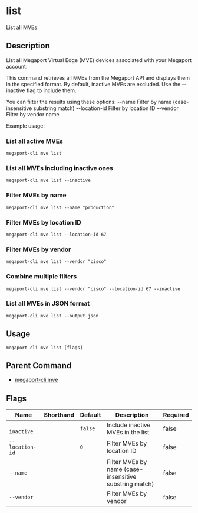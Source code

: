 # list

List all MVEs

## Description

List all Megaport Virtual Edge (MVE) devices associated with your Megaport account.

This command retrieves all MVEs from the Megaport API and displays them in the specified format.
By default, inactive MVEs are excluded. Use the --inactive flag to include them.

You can filter the results using these options:
--name         Filter by name (case-insensitive substring match)
--location-id  Filter by location ID
--vendor       Filter by vendor name

Example usage:

### List all active MVEs
```
megaport-cli mve list

```
### List all MVEs including inactive ones
```
megaport-cli mve list --inactive

```
### Filter MVEs by name
```
megaport-cli mve list --name "production"

```
### Filter MVEs by location ID
```
megaport-cli mve list --location-id 67

```
### Filter MVEs by vendor
```
megaport-cli mve list --vendor "cisco"

```
### Combine multiple filters
```
megaport-cli mve list --vendor "cisco" --location-id 67 --inactive

```
### List all MVEs in JSON format
```
megaport-cli mve list --output json

```


## Usage

```
megaport-cli mve list [flags]
```



## Parent Command

* [megaport-cli mve](megaport-cli_mve.md)




## Flags

| Name | Shorthand | Default | Description | Required |
|------|-----------|---------|-------------|----------|
| `--inactive` |  | `false` | Include inactive MVEs in the list | false |
| `--location-id` |  | `0` | Filter MVEs by location ID | false |
| `--name` |  |  | Filter MVEs by name (case-insensitive substring match) | false |
| `--vendor` |  |  | Filter MVEs by vendor | false |



